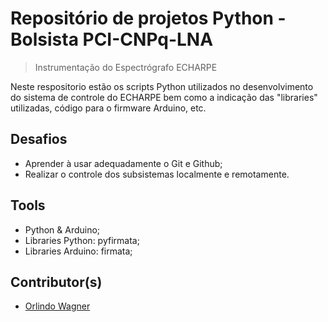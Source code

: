 

# Repositório de projetos Python - Bolsista PCI-CNPq-LNA
> Instrumentação do Espectrógrafo ECHARPE

Neste respositorio estão os scripts Python utilizados no desenvolvimento do sistema de controle do ECHARPE bem como a indicação das "libraries" utilizadas, código para o firmware Arduino, etc.

## Desafios

- Aprender à usar adequadamente o Git e Github;
- Realizar o controle dos subsistemas localmente e remotamente.


## Tools

- Python & Arduino;
- Libraries Python: pyfirmata;
- Libraries Arduino: firmata;


## Contributor(s)

- [Orlindo Wagner](https://github.com/orlindowagner)
 

